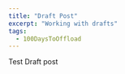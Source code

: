 ```yaml
---
title: "Draft Post"
excerpt: "Working with drafts"
tags:
  - 100DaysToOffload
---
```


Test Draft post